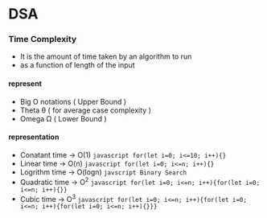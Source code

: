 # DSA

### Time Complexity
- It is the amount of time taken by an algorithm to run
- as a function of length of the input

#### represent
-  Big O notations ( Upper Bound )
-  Theta θ         ( for average case complexity )
-  Omega Ω         ( Lower Bound )

#### representation
- Conatant time  -> O(1) ```javascript for(let i=0; i<=10; i++){}```
- Linear time    -> O(n)  ```javascript for(let i=0; i<=n; i++){}```
- Logrithm time  -> O(logn) ```javscript Binary Search ```
- Quadratic time -> O<sup>2</sup> ```javascript for(let i=0; i<=n; i++){for(let i=0; i<=n; i++){}}```
- Cubic time     -> O<sup>3</sup> ```javascript for(let i=0; i<=n; i++){for(let i=0; i<=n; i++){for(let i=0; i<=n; i++){}}}```

